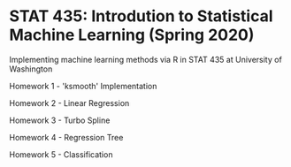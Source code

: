 # STAT 435: Introdution to Statistical Machine Learning (Spring 2020)
Implementing machine learning methods via R in STAT 435 at University of Washington

Homework 1 - 'ksmooth' Implementation

Homework 2 - Linear Regression

Homework 3 - Turbo Spline

Homework 4 - Regression Tree

Homework 5 - Classification
